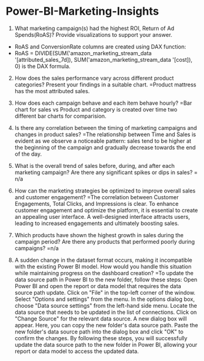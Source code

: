 # Power-BI-Marketing-Insights
1. What marketing campaign(s) had the highest ROI, Return of Ad Spends(RoAS)? Provide visualizations to support your answer.
-	RoAS and ConversionRate columns are created using DAX function:
-	RoAS = DIVIDE(SUM('amazon_marketing_stream_data '[attributed_sales_7d]), SUM('amazon_marketing_stream_data '[cost]), 0) is the DAX formula.

2. How does the sales performance vary across different product categories? Present your findings in a suitable chart.
=Product mattress has the most attributed sales.

3. How does each campaign behave and each item behave hourly?
=Bar chart for  sales vs Product and category is created over time two different bar charts for comparision.

4. Is there any correlation between the timing of marketing campaigns and changes in product sales?
=The relationship between Time and Sales is evident as we observe a noticeable pattern: sales tend to be higher at the beginning of the campaign and gradually decrease towards the end of the day.

5. What is the overall trend of sales before, during, and after each marketing campaign? Are there any significant spikes or dips in sales?
= n/a

6. How can the marketing strategies be optimized to improve overall sales and customer engagement?
=The correlation between Customer Engagements, Total Clicks, and Impressions is clear. To enhance customer engagement and optimize the platform, it is essential to create an appealing user interface. A well-designed interface attracts users, leading to increased engagements and ultimately boosting sales.

7. Which products have shown the highest growth in sales during the campaign period? Are there any products that performed poorly during campaigns?
=n/a

8. A sudden change in the dataset format occurs, making it incompatible with the existing Power BI model. 
How would you handle this situation while maintaining progress on the dashboard creation?
=To update the data source path in Power BI to the new folder, follow these steps:
  Open Power BI and open the report or data model that requires the data source path update.
 Click on "File" in the top-left corner of the window.
 Select "Options and settings" from the menu.
 In the options dialog box, choose "Data source settings" from the left-hand side menu.
 Locate the data source that needs to be updated in the list of connections.
 Click on "Change Source" for the relevant data source.
 A new dialog box will appear. Here, you can copy the new folder's data source path.
 Paste the new folder's data source path into the dialog box and click "OK" to confirm the changes.
By following these steps, you will successfully update the data source path to the new folder in Power BI, allowing your report or data model to access the updated data.
